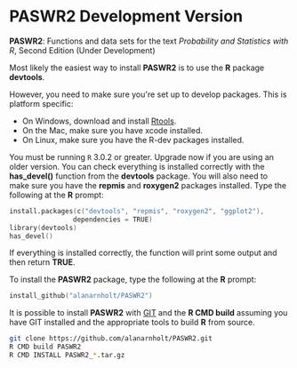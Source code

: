 # PASWR2 Development Version

**PASWR2**: Functions and data sets for the text *Probability and Statistics with R*, Second Edition (Under Development)

Most likely the easiest way to install **PASWR2** is to use the **R** package
**devtools**.

However, you need to make sure you're set up to develop packages. This is platform specific:

* On Windows, download and install [Rtools](http://http://cran.r-project.org/bin/windows/Rtools/).
* On the Mac, make sure you have xcode installed.
* On Linux, make sure you have the R-dev packages installed.

You must be running `R` 3.0.2 or greater.  Upgrade now if you are using an older version.
You can check everything is installed correctly with the **has_devel()** function from the **devtools** package. You will also need to make sure you have the **repmis** and **roxygen2** packages installed.  Type the following at the **R** prompt:

```s
install.packages(c("devtools", "repmis", "roxygen2", "ggplot2"), 
                dependencies = TRUE)    
library(devtools)
has_devel()
```

If everything is installed correctly, the function will print some output and then return **TRUE**.

To install the **PASWR2** package, type the following at the **R** prompt:

```s
install_github("alanarnholt/PASWR2")
```
    
It is possible to install **PASWR2** with [GIT](http://git-scm.com/) and the **R CMD build** assuming you have GIT installed and the appropriate tools to build **R** from source.

```bash
git clone https://github.com/alanarnholt/PASWR2.git
R CMD build PASWR2
R CMD INSTALL PASWR2_*.tar.gz
```


